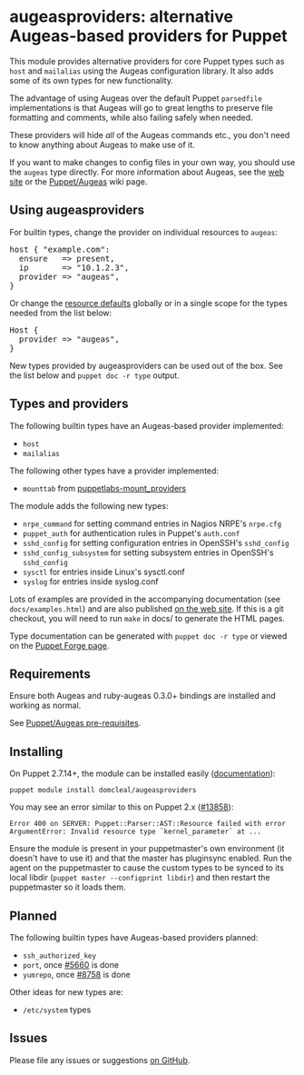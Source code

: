 # augeasproviders: alternative Augeas-based providers for Puppet

This module provides alternative providers for core Puppet types such as
`host` and `mailalias` using the Augeas configuration library.  It also adds
some of its own types for new functionality.

The advantage of using Augeas over the default Puppet `parsedfile`
implementations is that Augeas will go to great lengths to preserve file
formatting and comments, while also failing safely when needed.

These providers will hide *all* of the Augeas commands etc., you don't need to
know anything about Augeas to make use of it.

If you want to make changes to config files in your own way, you should use
the `augeas` type directly.  For more information about Augeas, see the
[web site](http://augeas.net) or the
[Puppet/Augeas](http://projects.puppetlabs.com/projects/puppet/wiki/Puppet_Augeas)
wiki page.

## Using augeasproviders

For builtin types, change the provider on individual resources to `augeas`:

<pre>
host { "example.com":
  ensure   => present,
  ip       => "10.1.2.3",
  provider => "augeas",
}
</pre>

Or change the [resource
defaults](http://docs.puppetlabs.com/puppet/2.7/reference/lang_defaults.html)
globally or in a single scope for the types needed from the list below:

<pre>
Host {
  provider => "augeas",
}
</pre>

New types provided by augeasproviders can be used out of the box.  See the list
below and `puppet doc -r type` output.

## Types and providers

The following builtin types have an Augeas-based provider implemented:

* `host`
* `mailalias`

The following other types have a provider implemented:

* `mounttab` from [puppetlabs-mount_providers](http://forge.puppetlabs.com/puppetlabs/mount_providers)

The module adds the following new types:

  * `nrpe_command` for setting command entries in Nagios NRPE's `nrpe.cfg`
  * `puppet_auth` for authentication rules in Puppet's `auth.conf`
  * `sshd_config` for setting configuration entries in OpenSSH's `sshd_config`
  * `sshd_config_subsystem` for setting subsystem entries in OpenSSH's `sshd_config`
  * `sysctl` for entries inside Linux's sysctl.conf
  * `syslog` for entries inside syslog.conf

Lots of examples are provided in the accompanying documentation (see
`docs/examples.html`) and are also published [on the web site](http://augeasproviders.com/documentation/examples.html).
If this is a git checkout, you will need to run `make` in docs/ to generate the
HTML pages.

Type documentation can be generated with `puppet doc -r type` or viewed on the
[Puppet Forge page](http://forge.puppetlabs.com/domcleal/augeasproviders).

## Requirements

Ensure both Augeas and ruby-augeas 0.3.0+ bindings are installed and working as
normal.

See [Puppet/Augeas pre-requisites](http://projects.puppetlabs.com/projects/puppet/wiki/Puppet_Augeas#Pre-requisites).

## Installing

On Puppet 2.7.14+, the module can be installed easily ([documentation](http://docs.puppetlabs.com/puppet/2.7/reference/modules_installing.html)):

    puppet module install domcleal/augeasproviders

You may see an error similar to this on Puppet 2.x ([#13858](http://projects.puppetlabs.com/issues/13858)):

    Error 400 on SERVER: Puppet::Parser::AST::Resource failed with error ArgumentError: Invalid resource type `kernel_parameter` at ...

Ensure the module is present in your puppetmaster's own environment (it doesn't
have to use it) and that the master has pluginsync enabled.  Run the agent on
the puppetmaster to cause the custom types to be synced to its local libdir
(`puppet master --configprint libdir`) and then restart the puppetmaster so it
loads them.

## Planned

The following builtin types have Augeas-based providers planned:

* `ssh_authorized_key`
* `port`, once [#5660](http://projects.puppetlabs.com/issues/5660) is done
* `yumrepo`, once [#8758](http://projects.puppetlabs.com/issues/8758) is done

Other ideas for new types are:

* `/etc/system` types

## Issues

Please file any issues or suggestions [on GitHub](https://github.com/hercules-team/augeasproviders/issues).

